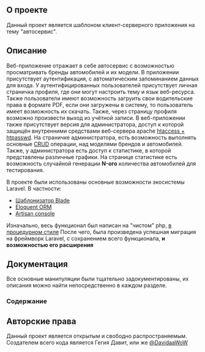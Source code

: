 
## О проекте

Данный проект является шаблоном клиент-серверного приложения на тему "автосервис".

## Описание

Веб-приложение отражает в себе автосервис с возможностью просматривать бренды автомобилей и их модели. В приложении присутствует аутентификация, с автоматическим запоминанием данных для входа. У аутентифицированных пользователей присутствует личная страничка профиля, где они могут настроить тему и язык веб-ресурса. Также пользователи имеют возможность загруить свои водительские права в формате PDF, если они загружены в систему, то пользователь имеет возможность их скачать. Также, через страницу профиля возможно произвести выход из учётной записи. В веб-приложении также присутствует версия для администратора, доступ к которой защищён внутренними средствами веб-сервера apache [htaccess + htpasswd](https://httpd.apache.org/docs/2.4/howto/auth.html). На страничке администратора, есть возможность выполнять основные [CRUD](https://www.freecodecamp.org/news/crud-operations-explained/) операции, над моделями брендов и автомобилей. Также, у администратора есть доступ к статистике, в которой представлены различные графики. На странице статистике есть возможность случайной генерации **N-ого** количества автомобилей для тестирования.

В проекте были использованы основные возможности экосистемы Laravel. В частности:

- [Шаблонизатор Blade](https://laravel.com/docs/9.x/blade)
- [Eloquent ORM](https://laravel.com/docs/9.x/eloquent)
- [Artisan console](https://laravel.com/docs/9.x/artisan#main-content)

Изначально, весь функционал был написан на "чистом" php, [в процедурном стиле](https://github.com/DavidaaWoW/mirea_5sem_RSCHIR/tree/master/5ПР)
После чего, была произведена успешная миграция на фреймворк Laravel, с сохранением всего функционала, **и возможностью его расширения**

## Документация

Все основные манипуляции были тщательно задокументированы, их описания можно найти непосредственно в каждом разделе.

### Содержание


## Авторские права

Данный проект является открытым и свободно распространяемым. Создателем всего кода является Гегия Давит, или же [@DavidaaWoW](https://github.com/DavidaaWoW)
